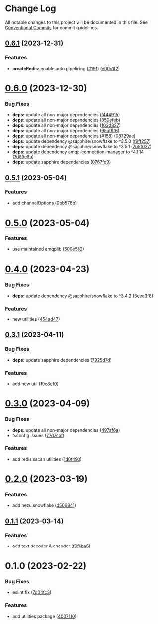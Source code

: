 # Change Log

All notable changes to this project will be documented in this file.
See [Conventional Commits](https://conventionalcommits.org) for commit guidelines.

## [0.6.1](https://github.com/NezuChan/library/compare/@nezuchan/utilities@0.6.0...@nezuchan/utilities@0.6.1) (2023-12-31)


### Features

* **createRedis:** enable auto pipelining ([#191](https://github.com/NezuChan/library/issues/191)) ([e00c1f2](https://github.com/NezuChan/library/commit/e00c1f2c2515381f190cded5008089b4c12c06ad))





# [0.6.0](https://github.com/NezuChan/library/compare/@nezuchan/utilities@0.5.1...@nezuchan/utilities@0.6.0) (2023-12-30)


### Bug Fixes

* **deps:** update all non-major dependencies ([f444915](https://github.com/NezuChan/library/commit/f4449151149f5f0276017b1ad487223a32aebb52))
* **deps:** update all non-major dependencies ([850efeb](https://github.com/NezuChan/library/commit/850efeb4925c8ff7a80c76d81707312c05a252e0))
* **deps:** update all non-major dependencies ([103d827](https://github.com/NezuChan/library/commit/103d8278941a1c3b8581134c54a0c5c99b931627))
* **deps:** update all non-major dependencies ([95af9f6](https://github.com/NezuChan/library/commit/95af9f67efe6c10efbbf34f25af6e0b524fa10fc))
* **deps:** update all non-major dependencies ([#158](https://github.com/NezuChan/library/issues/158)) ([08729ae](https://github.com/NezuChan/library/commit/08729ae3e6080c951d430a1a4265f34dae095788))
* **deps:** update dependency @sapphire/snowflake to ^3.5.0 ([f9ff257](https://github.com/NezuChan/library/commit/f9ff2574bf3d9e594f7fe6cdd2110c3dd5cb0c4c))
* **deps:** update dependency @sapphire/snowflake to ^3.5.1 ([7b5f037](https://github.com/NezuChan/library/commit/7b5f03759d53c0886e4bb9db451de544f40e9d93))
* **deps:** update dependency amqp-connection-manager to ^4.1.14 ([7d53e5b](https://github.com/NezuChan/library/commit/7d53e5bbaffbf2c9594cf5508d244cea10783a5c))
* **deps:** update sapphire dependencies ([0767fd9](https://github.com/NezuChan/library/commit/0767fd9971bdc2327c1cb8075ca6cffd66e3f46c))





## [0.5.1](https://github.com/NezuChan/utilities/compare/@nezuchan/utilities@0.5.0...@nezuchan/utilities@0.5.1) (2023-05-04)


### Features

* add channelOptions ([0bb576b](https://github.com/NezuChan/utilities/commit/0bb576b6b9ad3ddff6cc0936cf10ba96827e5768))





# [0.5.0](https://github.com/NezuChan/utilities/compare/@nezuchan/utilities@0.4.0...@nezuchan/utilities@0.5.0) (2023-05-04)


### Features

* use maintained amqplib ([500e582](https://github.com/NezuChan/utilities/commit/500e582f148360dd7f2825847e911eddd14cd23d))





# [0.4.0](https://github.com/NezuChan/utilities/compare/@nezuchan/utilities@0.3.1...@nezuchan/utilities@0.4.0) (2023-04-23)


### Bug Fixes

* **deps:** update dependency @sapphire/snowflake to ^3.4.2 ([3eea3f8](https://github.com/NezuChan/utilities/commit/3eea3f86eb445ef78941c9ebdac0d059c859b2cd))


### Features

* new utilities ([454ad47](https://github.com/NezuChan/utilities/commit/454ad47774d51091a3c8a64b68f230493a6c3a0f))





## [0.3.1](https://github.com/NezuChan/utilities/compare/@nezuchan/utilities@0.3.0...@nezuchan/utilities@0.3.1) (2023-04-11)


### Bug Fixes

* **deps:** update sapphire dependencies ([7925d7d](https://github.com/NezuChan/utilities/commit/7925d7dfc79931d394d615db51cb57125efa9a7b))


### Features

* add new util ([19c8ef0](https://github.com/NezuChan/utilities/commit/19c8ef0b9a6ca157a5e1b5656599fb5a2ee8e92a))





# [0.3.0](https://github.com/NezuChan/utilities/compare/@nezuchan/utilities@0.2.0...@nezuchan/utilities@0.3.0) (2023-04-09)


### Bug Fixes

* **deps:** update all non-major dependencies ([497af6a](https://github.com/NezuChan/utilities/commit/497af6adf829cd5d7a04edbefb31dcc022ecb881))
* tsconfig issues ([77d7caf](https://github.com/NezuChan/utilities/commit/77d7caf1d0025325a077b5ba043b3d5093fe803b))


### Features

* add redis sscan utilities ([1d0f493](https://github.com/NezuChan/utilities/commit/1d0f49325e72636fb5856c255c8025cb4bd85e7c))





# [0.2.0](https://github.com/NezuChan/utilities/compare/@nezuchan/utilities@0.1.1...@nezuchan/utilities@0.2.0) (2023-03-19)


### Features

* add nezu snowflake ([d506841](https://github.com/NezuChan/utilities/commit/d506841510283a82230e0c548e3b83d308d6cffb))





## [0.1.1](https://github.com/NezuChan/utilities/compare/@nezuchan/utilities@0.1.0...@nezuchan/utilities@0.1.1) (2023-03-14)


### Features

* add text decoder & encoder ([f9f4ba6](https://github.com/NezuChan/utilities/commit/f9f4ba631962ef9bd8757fec7ab113cd149d41bd))





# 0.1.0 (2023-02-22)


### Bug Fixes

* eslint fix ([7d04fc3](https://github.com/NezuChan/utilities/commit/7d04fc3aa57f53f7162938d31eeae0feb3f890d5))


### Features

* add utilities package ([4007110](https://github.com/NezuChan/utilities/commit/400711074d5aea600f70e674118c21fa36f74a48))
